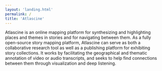 ```yaml
---
layout: 'landing.html'
permalink: /
title: 'Atlascine'
---
```


Atlascine is an online mapping platform for synthesizing and highlighting places and themes in stories and for navigating between them. As a fully open-source story mapping platform, Atlascine can serve as both a collaborative research tool as well as a publishing platform for exhibiting story collections. It works by facilitating the geographical and thematic annotation of video or audio transcripts, and seeks to help find connections between them through visualization and deep listening.